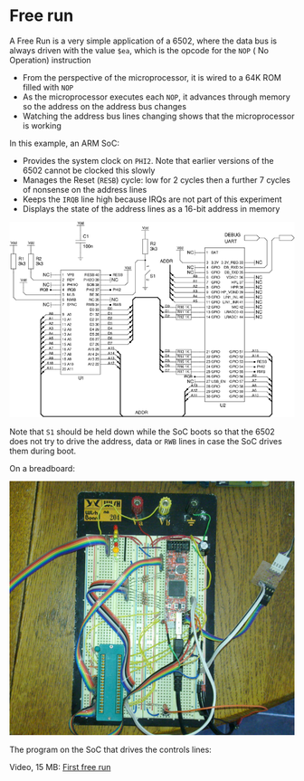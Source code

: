 
# Free run

A Free Run is a very simple application of a 6502, where the data bus is always driven with the value `$ea`, which is the opcode for the `NOP` ( No Operation) instruction

  - From the perspective of the microprocessor, it is wired to a 64K ROM filled with `NOP`
  - As the microprocessor executes each `NOP`, it advances through memory so the address on the address bus changes
  - Watching the address bus lines changing shows that the microprocessor is working

In this example, an ARM SoC:

  - Provides the system clock on `PHI2`.  Note that earlier versions of the 6502 cannot be clocked this slowly
  - Manages the Reset (`RESB`) cycle: low for 2 cycles then a further 7 cycles of nonsense on the address lines
  - Keeps the `IRQB` line high because IRQs are not part of this experiment
  - Displays the state of the address lines as a 16-bit address in memory

![Free run schematic](free-run-schematic.png)

Note that `S1` should be held down while the SoC boots so that the 6502 does not try to drive the address, data or `RWB` lines in case the SoC drives them during boot.


On a breadboard:

![Free run](free-run.jpg)


The program on the SoC that drives the controls lines:

Video, 15 MB: [First free run](first-free-run.mp4)

